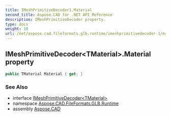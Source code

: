 ```yaml
---
title: IMeshPrimitiveDecoder1.Material
second_title: Aspose.CAD for .NET API Reference
description: IMeshPrimitiveDecoder property. 
type: docs
weight: 10
url: /net/aspose.cad.fileformats.glb.runtime/imeshprimitivedecoder-1/material/
---
```

## IMeshPrimitiveDecoder&lt;TMaterial&gt;.Material property

```csharp
public TMaterial Material { get; }
```

### See Also

* interface [IMeshPrimitiveDecoder&lt;TMaterial&gt;](../)
* namespace [Aspose.CAD.FileFormats.GLB.Runtime](../../imeshprimitivedecoder-1/)
* assembly [Aspose.CAD](../../../)


